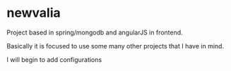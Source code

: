 newvalia
========

Project based in spring/mongodb and angularJS in frontend.

Basically it is focused to use some many other projects that I have in mind.

I will begin to add configurations
